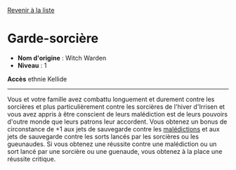 [Revenir à la liste](..)

# Garde-sorcière

 * **Nom d'origine** : Witch Warden
 * **Niveau** : 1


<p><span id="ctl00_MainContent_DetailedOutput"><strong>Accès</strong> ethnie Kellide<br></span></p>
<hr>
<p>Vous et votre famille avez combattu longuement et durement contre les sorcières et plus particulièrement contre les sorcières de l'hiver d'Irrisen et vous avez appris à être conscient de leurs malédiction est de leurs pouvoirs d'outre monde que leurs patrons leur accordent. Vous obtenez un bonus de circonstance de +1 aux jets de sauvegarde contre les <a href="https://2e.aonprd.com/Traits.aspx?ID=38">malédictions</a> et aux jets de sauvegarde contre les sorts lancés par les sorcières ou les gueunaudes. Si vous obtenez une réussite contre une malédiction ou un sort lancé par une sorcière ou une guenaude, vous obtenez à la place une réussite critique.&nbsp;</p>